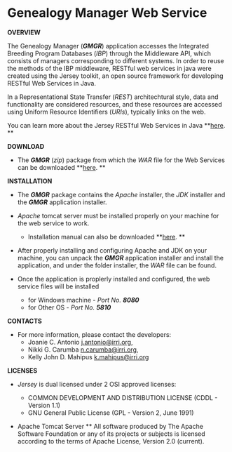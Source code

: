 # **Genealogy Manager Web Service** #
		
  **OVERVIEW**
  
  The Genealogy Manager (**_GMGR_**) application accesses the Integrated Breeding Program Databases 
  (_IBP_) through the Middleware API, which consists of managers corresponding to 
  different systems. In order to reuse the methods of the IBP middleware, RESTful
  web services in java were created using the Jersey toolkit, an open source framework
  for developing RESTful Web Services in Java. 
  
  In a Representational State Transfer (_REST_) architechtural style, data and functionality are 
  considered resources, and these resources are accessed using Uniform Resource Identifiers (_URIs_), 
  typically links on the web.
  
  You can learn more about the Jersey RESTful Web Services in Java **[here](https://jersey.java.net/). **
   
  **DOWNLOAD**
  
  - The **_GMGR_** (_zip_) package from which the _WAR_ file for the Web Services can be downloaded **[here](http://23.23.218.31/documentation/index.php/for-users/2-uncategorised/55-download-gmanager). **
  
  **INSTALLATION**
  
  - The **_GMGR_** package contains the _Apache_ installer, the _JDK_ installer and the **_GMGR_** application
    installer.
	
  - _Apache_ tomcat server must be installed properly on your machine for the web service to work.
	* Installation manual can also be downloaded **[here](http://23.23.218.31/documentation/index.php/for-users/2-uncategorised/55-download-gmanager). **
	
  - After properly installing and configuring Apache and JDK on your machine, you can unpack the **_GMGR_**
    application installer and install the application, and under the folder installer, the _WAR_ file 
	can be found. 
  
  - Once the application is proplerly installed and configured, the web service files will be installed 
    * for Windows machine - _Port No. **8080**_
	* for Other OS - _Port No. **5810**_
      
  **CONTACTS**
  
  - For more information, please contact the developers:  
    * Joanie C. Antonio <j.antonio@irri.org>,
    * Nikki G. Carumba <n.carumba@irri.org>,
    * Kelly John D. Mahipus <k.mahipus@irri.org>
		
  **LICENSES**

  - _Jersey_ is dual licensed under 2 OSI approved licenses:
    * COMMON DEVELOPMENT AND DISTRIBUTION LICENSE (CDDL - Version 1.1)
    * GNU General Public License (GPL - Version 2, June 1991) 

  - Apache Tomcat Server
    ** All software produced by The Apache Software Foundation or any of 
	   its projects or subjects is licensed according to the terms of 
	   Apache License, Version 2.0 (current).
